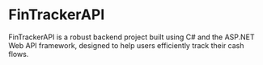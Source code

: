 # FinTrackerAPI
FinTrackerAPI is a robust backend project built using C# and the ASP.NET Web API framework, designed to help users efficiently track their cash flows. 
